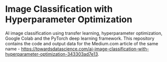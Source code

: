 # Image Classification with Hyperparameter Optimization

AI image classification using transfer learning, hyperparameter optimization, Google Colab and the PyTorch deep learning framework. This repository contains the code and output data for the Medium.com article of the same name - https://towardsdatascience.com/ai-image-classification-with-hyperparameter-optimization-343303ad7e13.
